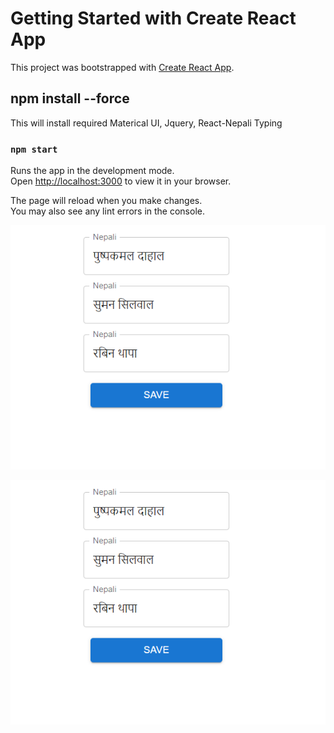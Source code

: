 # Getting Started with Create React App

This project was bootstrapped with [Create React App](https://github.com/facebook/create-react-app).

## npm install --force

This will install required Materical UI, Jquery, React-Nepali Typing

### `npm start`

Runs the app in the development mode.\
Open [http://localhost:3000](http://localhost:3000) to view it in your browser.

The page will reload when you make changes.\
You may also see any lint errors in the console.


![img](https://github.com/Manish994/react-nepali/blob/master/Screenshot%202023-03-19%20115534.png)

![img](https://github.com/Manish994/react-nepali/blob/master/Screenshot%202023-03-19%20115534.png)
